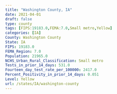 ```yaml
---
title: "Washington County, IA"
date: 2021-04-01
draft: false
type: county
tags: [FIPS:19183.0,FEMA:7.0,Small metro,Yellow]
categories: [IA]
County: Washington County
State: IA
FIPS: 19183.0
FEMA_Region: 7.0
Population: 21965.0
NCHS_Urban_Rural_Classification: Small metro
Tests_in_prior_14_days: 531.0
Fourteen_day_test_rate_per_100000: 2417.0
Percent_Positivity_in_prior_14_days: 0.051
Level: Yellow
url: /states/IA/washington-county
---
```



